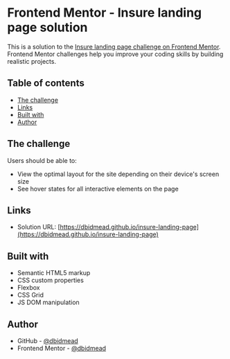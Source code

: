 # Frontend Mentor - Insure landing page solution

This is a solution to the [Insure landing page challenge on Frontend Mentor](https://www.frontendmentor.io/challenges/insure-landing-page-uTU68JV8). Frontend Mentor challenges help you improve your coding skills by building realistic projects.

## Table of contents

- [The challenge](#the-challenge)
- [Links](#links)
- [Built with](#built-with)
- [Author](#author)

## The challenge

Users should be able to:

- View the optimal layout for the site depending on their device's screen size
- See hover states for all interactive elements on the page

## Links

- Solution URL: [https://dbidmead.github.io/insure-landing-page](https://dbidmead.github.io/insure-landing-page)

## Built with

- Semantic HTML5 markup
- CSS custom properties
- Flexbox
- CSS Grid
- JS DOM manipulation

## Author

- GitHub - [@dbidmead](https://github.com/dbidmead)
- Frontend Mentor - [@dbidmead](https://www.frontendmentor.io/profile/dbidmead)

